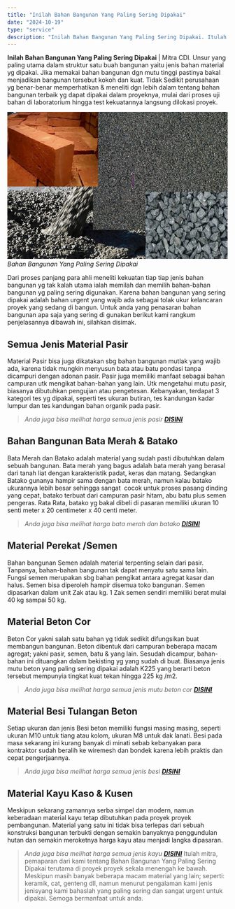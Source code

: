 ```yaml
---
title: "Inilah Bahan Bangunan Yang Paling Sering Dipakai"
date: "2024-10-19"
type: "service"
description: "Inilah Bahan Bangunan Yang Paling Sering Dipakai. Itulah mitra, pemaparan dari kami tentang Bahan Bangunan Yang Paling Sering Dipakai terutama di proyek proy..."
---
```


**Inilah Bahan Bangunan Yang Paling Sering Dipakai** | Mitra CDI. Unsur yang paling utama dalam struktur satu buah bangunan yaitu jenis bahan material yg dipakai. Jika memakai bahan bangunan dgn mutu tinggi pastinya bakal menjadikan bangunan tersebut kokoh dan kuat. Tidak Sedikit perusahaan yg benar-benar memperhatikan & meneliti dgn lebih dalam tentang bahan bangunan terbaik yg dapat dipakai dalam proyeknya, mulai dari proses uji bahan di laboratorium hingga test kekuatannya langsung dilokasi proyek.

![Bahan Bangunan Yang Paling Sering Dipakai](/images/blog/bata-pasir-cor-split.jpg)
*Bahan Bangunan Yang Paling Sering Dipakai*

Dari proses panjang para ahli meneliti kekuatan tiap tiap jenis bahan bangunan yg tak kalah utama ialah memilah dan memilih bahan-bahan bangunan yg paling sering digunakan. Karena bahan bangunan yang sering dipakai adalah bahan urgent yang wajib ada sebagai tolak ukur kelancaran proyek yang sedang di bangun. Untuk anda yang penasaran bahan bangunan apa saja yang sering di gunakan berikut kami rangkum penjelasannya dibawah ini, silahkan disimak.

 ## Semua Jenis Material Pasir
    
Material Pasir bisa juga dikatakan sbg bahan bangunan mutlak yang wajib ada, karena tidak mungkin menyusun bata atau batu pondasi tanpa dicampuri dengan adonan pasir. Pasir juga memiliki manfaat sebagai bahan campuran utk mengikat bahan-bahan yang lain. Utk mengetahui mutu pasir, biasanya dibutuhkan pengujian atau pengetesan. Kebanyakan, terdapat 3 kategori tes yg dipakai, seperti tes ukuran butiran, tes kandungan kadar lumpur dan tes kandungan bahan organik pada pasir.
> _Anda juga bisa melihat harga semua jenis pasir [**DISINI**](/blog/daftar-harga-material-pasir-dan-batu-terlengkap)_

 ## Bahan Bangunan Bata Merah & Batako
    
Bata Merah dan Batako adalah material yang sudah pasti dibutuhkan dalam sebuah bangunan. Bata merah yang bagus adalah bata merah yang berasal dari tanah liat dengan karakteristik padat, keras dan matang. Sedangkan Batako gunanya hampir sama dengan bata merah, namun kalau batako ukurannya lebih besar sehingga sangat  cocok untuk proses pasang dinding yang cepat, batako terbuat dari campuran pasir hitam, abu batu plus semen pengeras. Rata Rata, batako yg bakal dibeli di pasaran memiliki ukuran 10 senti meter x 20 centimeter x 40 centi meter.
> _Anda juga bisa melihat harga bata merah dan batako [**DISINI**](/blog/daftar-harga-material-pasir-dan-batu-terlengkap)_

 ## Material Perekat /Semen
    
Bahan bangunan Semen adalah material terpenting selain dari pasir. Tanpanya, bahan-bahan bangunan tak dapat menyatu satu sama lain. Fungsi semen merupakan sbg bahan pengikat antara agregat kasar dan halus. Semen bisa diperoleh hampir disemua toko bangunan. Semen dipasarkan dalam unit Zak atau kg. 1 Zak semen sendiri memiliki berat mulai 40 kg sampai 50 kg.

 ## Material Beton Cor
    
Beton Cor yakni salah satu bahan yg tidak sedikit difungsikan buat membangun bangunan. Beton dibentuk dari campuran beberapa macam agregat; yakni pasir, semen, batu & yang lain. Sesudah dicampur, bahan-bahan ini dituangkan dalam bekisting yg yang sudah di buat. Biasanya jenis mutu beton yang paling sering dipakai adalah K225 yang berarti beton tersebut mempunyia tingkat kuat tekan hingga 225 kg /m2.
> _Anda juga bisa melihat harga semua jenis mutu beton cor [**DISINI**](/page/daftar-harga-rental-pompa-beton-dan-readymix-cor)_

 ## Material Besi Tulangan Beton
    
Setiap ukuran dan jenis Besi beton memiliki fungsi masing masing, seperti ukuran M10 untuk tiang atau kolom, ukuran M8 untuk dak lanati. Besi pada masa sekarang ini kurang banyak di minati sebab kebanyakan para kontraktor sudah beralih ke wiremesh dan bondek karena lebih praktis dan cepat pengerjaannya.
> _Anda juga bisa melihat harga semua jenis besi [**DISINI**](/blog/harga-besi-cor-beton-terbaru-2015)_

 ## Material Kayu Kaso & Kusen
    
Meskipun sekarang zamannya serba simpel dan modern, namun keberadaan material kayu tetap dibutuhkan pada proyek proyek pembangunan. Material yang satu ini tidak bisa terlepas dari sebuah konstruksi bangunan terbukti dengan semakin banyaknya penggundulan hutan dan semakin meroketnya harga kayu atau menjadi langka dipasaran.
> _Anda juga bisa melihat harga semua jenis kayu [**DISINI**](/blog/perbandingan-harga-kayu-meranti-jati-kamper-borneo)_
Itulah mitra, pemaparan dari kami tentang Bahan Bangunan Yang Paling Sering Dipakai terutama di proyek proyek sekala menengah ke bawah. Meskipun masih banyak beberapa macam material yang lain; seperti: keramik, cat, genteng dll, namun menurut pengalaman kami jenis jenisyang kami bahaslah yang paling sering dan sangat urgent untuk dipakai. Semoga bermanfaat untuk anda.
